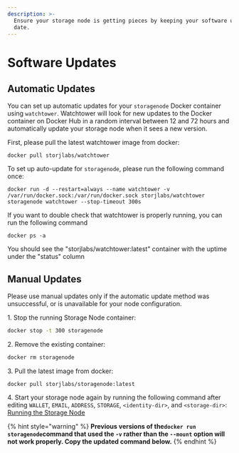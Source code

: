 ```yaml
---
description: >-
  Ensure your storage node is getting pieces by keeping your software up to
  date.
---
```


# Software Updates

## Automatic Updates

You can set up automatic updates for your `storagenode` Docker container using `watchtower`. Watchtower will look for new updates to the Docker container on Docker Hub in a random interval between 12 and 72 hours and automatically update your storage node when it sees a new version.&#x20;

First, please pull the latest watchtower image from docker:

```
docker pull storjlabs/watchtower
```

To set up auto-update for `storagenode`, please run the following command once:&#x20;

```
docker run -d --restart=always --name watchtower -v /var/run/docker.sock:/var/run/docker.sock storjlabs/watchtower storagenode watchtower --stop-timeout 300s
```

If you want to double check that watchtower is properly running, you can run the following command

```
docker ps -a
```

You should see the "storjlabs/watchtower:latest" container with the uptime under the "status" column

## Manual Updates

Please use manual updates only if the automatic update method was unsuccessful, or is unavailable for your node configuration.&#x20;

1\. Stop the running Storage Node container:

```bash
docker stop -t 300 storagenode
```

2\. Remove the existing container:

```bash
docker rm storagenode
```

3\. Pull the latest image from docker:

```
docker pull storjlabs/storagenode:latest
```

4\. Start your storage node again by running the following command after editing `WALLET`, `EMAIL`, `ADDRESS`, `STORAGE`, `<identity-dir>`, and `<storage-dir>`: [Running the Storage Node](storage-node.md#running-the-storage-node)

{% hint style="warning" %}
**Previous versions of the`docker run storagenode`command that used the `-v` rather than the `--mount` option will not work properly. Copy the updated command below.**&#x20;
{% endhint %}
